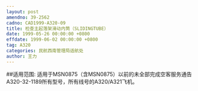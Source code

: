 ```yaml
---
layout: post
amendno: 39-2562
cadno: CAD1999-A320-09
title: 检查主起落架滑动内筒（SLIDINGTUBE）
date: 1999-05-26 00:00:00 +0800
effdate: 1999-06-02 00:00:00 +0800
tag: A320
categories: 民航西南管理局适航处
author: 王力
---
```


##适用范围:
适用于MSN0875（含MSN0875）以前的未全部完成空客服务通告A320-32-1189所有型号，所有线号的A320/A321飞机。

